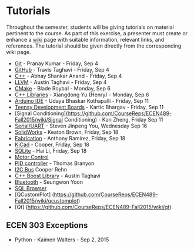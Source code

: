# Tutorials

Throughout the semester, students will be giving tutorials on material pertinent to the course.
As part of this exercise, a presenter must create or enhance a [wiki](https://github.com/CourseReps/ECEN489-Fall2015/wiki) page with suitable information, relevant links, and references.
The tutorial should be given directly from the corresponding wiki page.

* [Git](https://github.com/CourseReps/ECEN489-Fall2015/wiki/git) - Pranay Kumar - Friday, Sep 4
* [GitHub](https://github.com/CourseReps/ECEN489-Fall2015/wiki/github) - Travis Taghavi - Friday, Sep 4
* [C++](https://github.com/CourseReps/ECEN489-Fall2015/wiki/cplusplus) - Abhay Shankar Anand - Friday, Sep 4
* [LLVM](https://github.com/CourseReps/ECEN489-Fall2015/wiki/llvm) - Austin Taghavi - Friday, Sep 4
* [CMake](https://github.com/CourseReps/ECEN489-Fall2015/wiki/cmake) - Blade Roybal - Monday, Sep 6
* [C++ Libraries](https://github.com/CourseReps/ECEN489-Fall2015/wiki/libraries) - Xiangdong Yu (Henry) - Monday, Sep 6
* [Arduino IDE](https://github.com/CourseReps/ECEN489-Fall2015/wiki/arduinoide) - Udaya Bhaskar Kothapalli - Friday, Sep 11
* [Teensy Development Boards](https://github.com/CourseReps/ECEN489-Fall2015/wiki/Teensy-Development-Boards) - Kartic Bhargav - Friday, Sep 11
* [Signal Conditioning](https://github.com/CourseReps/ECEN489-Fall2015/wiki/Signal Conditioning) - Kan Zheng, Friday Sep 11
* [Serial/UART](https://github.com/CourseReps/ECEN489-Fall2015/wiki/serial-uart) - Steven Jinpeng You, Wednesday Sep 16
* [SolidWorks](https://github.com/CourseReps/ECEN489-Fall2015/wiki/solidworks) - Keaton Brown, Friday, Sep 18
* [Fabrication](https://github.com/CourseReps/ECEN489-Fall2015/wiki/fabrication) - Anthony Ramirez, Friday, Sep 18
* [KiCad](https://github.com/CourseReps/ECEN489-Fall2015/wiki/kicad) - Cooper, Friday, Sep 18
* [SQLite](https://github.com/CourseReps/ECEN489-Fall2015/wiki/sqlite) - Hai Li, Friday, Sep 18
* [Motor Control](https://github.com/CourseReps/ECEN489-Fall2015/wiki/motor)
* [PID controller](https://github.com/CourseReps/ECEN489-Fall2015/wiki/pid) - Thomas Branyon
* [I2C Bus](https://github.com/CourseReps/ECEN489-Fall2015/wiki/i2c) Cooper Rehn
* [C++ Boost Library](https://github.com/CourseReps/ECEN489-Fall2015/wiki/boost) - Austin Taghavi
* [Bluetooth](https://github.com/CourseReps/ECEN489-Fall2015/wiki/bluetooth) - Seungwon Yoon
* [SQL Browser](https://github.com/CourseReps/ECEN489-Fall2015/wiki/browser)
* [QCustomPlot] (https://github.com/CourseReps/ECEN489-Fall2015/wiki/qcustomplot)
* [Qt] (https://github.com/CourseReps/ECEN489-Fall2015/wiki/qt)

## ECEN 303 Exceptions

 * Python - Kaimen Walters - Sep 2, 2015
